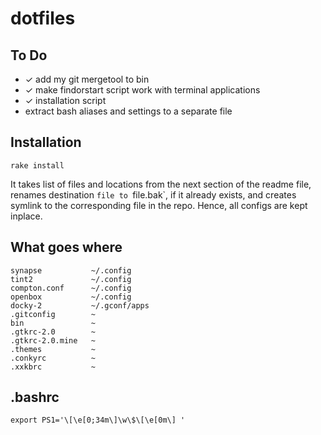 dotfiles
========

To Do
-----
- ✓ add my git mergetool to bin
- ✓ make findorstart script work with terminal applications
- ✓ installation script
-   extract bash aliases and settings to a separate file

Installation
------------
    rake install
It takes list of files and locations from the next section of the readme file, renames destination `file to `file.bak`, if it already exists, and creates symlink to the corresponding file in the repo. Hence, all configs are kept inplace.

What goes where
---------------
    synapse           ~/.config
    tint2             ~/.config
    compton.conf      ~/.config
    openbox           ~/.config
    docky-2           ~/.gconf/apps
    .gitconfig        ~
    bin               ~
    .gtkrc-2.0        ~
    .gtkrc-2.0.mine   ~
    .themes           ~
    .conkyrc          ~
    .xxkbrc           ~

.bashrc
-----------------------------------------
    export PS1='\[\e[0;34m\]\w\$\[\e[0m\] '

